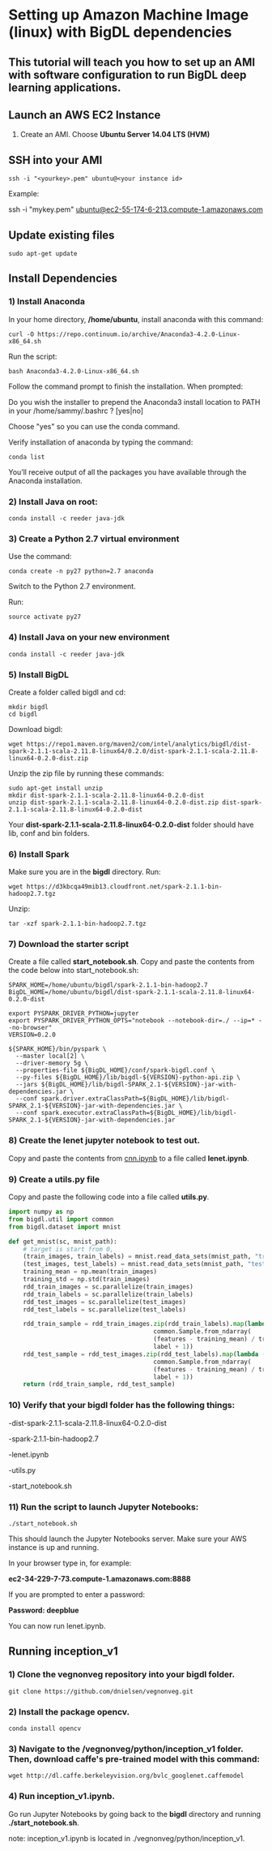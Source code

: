 # Setting up Amazon Machine Image (linux) with BigDL dependencies

## This tutorial will teach you how to set up an AMI with software configuration to run BigDL deep learning applications.

## Launch an AWS EC2 Instance

1) Create an AMI.  Choose **Ubuntu Server 14.04 LTS (HVM)**

## SSH into your AMI

```
ssh -i "<yourkey>.pem" ubuntu@<your instance id>
```

Example:

ssh -i "mykey.pem" ubuntu@ec2-55-174-6-213.compute-1.amazonaws.com


## Update existing files
```
sudo apt-get update
```
## Install Dependencies

### 1) Install Anaconda
In your home directory, **/home/ubuntu**, install anaconda with this command:
```
curl -O https://repo.continuum.io/archive/Anaconda3-4.2.0-Linux-x86_64.sh
```
Run the script:
```
bash Anaconda3-4.2.0-Linux-x86_64.sh
```
Follow the command prompt to finish the installation. When prompted:

Do you wish the installer to prepend the Anaconda3 install location
to PATH in your /home/sammy/.bashrc ? [yes|no]

Choose "yes" so you can use the conda command.

Verify installation of anaconda by typing the command:
```
conda list
```
You’ll receive output of all the packages you have available through the Anaconda installation.

### 2) Install Java on root:
```
conda install -c reeder java-jdk
```
### 3) Create a Python 2.7 virtual environment

Use the command:
```
conda create -n py27 python=2.7 anaconda
```
Switch to the Python 2.7 environment.

Run:
```
source activate py27
```

### 4) Install Java on your new environment

```
conda install -c reeder java-jdk
```

### 5) Install BigDL

Create a folder called bigdl and cd:

```
mkdir bigdl
cd bigdl
```

Download bigdl:

```
wget https://repo1.maven.org/maven2/com/intel/analytics/bigdl/dist-spark-2.1.1-scala-2.11.8-linux64/0.2.0/dist-spark-2.1.1-scala-2.11.8-linux64-0.2.0-dist.zip
```

Unzip the zip file by running these commands:
```
sudo apt-get install unzip
mkdir dist-spark-2.1.1-scala-2.11.8-linux64-0.2.0-dist
unzip dist-spark-2.1.1-scala-2.11.8-linux64-0.2.0-dist.zip dist-spark-2.1.1-scala-2.11.8-linux64-0.2.0-dist
```

Your **dist-spark-2.1.1-scala-2.11.8-linux64-0.2.0-dist** folder should have lib, conf and bin folders.

### 6) Install Spark

Make sure you are in the **bigdl** directory.  Run:
```
wget https://d3kbcqa49mib13.cloudfront.net/spark-2.1.1-bin-hadoop2.7.tgz
```

Unzip:
```
tar -xzf spark-2.1.1-bin-hadoop2.7.tgz
```

### 7) Download the starter script

Create a file called **start_notebook.sh**. Copy and paste the contents from the code below into start_notebook.sh:

```
SPARK_HOME=/home/ubuntu/bigdl/spark-2.1.1-bin-hadoop2.7
BigDL_HOME=/home/ubuntu/bigdl/dist-spark-2.1.1-scala-2.11.8-linux64-0.2.0-dist

export PYSPARK_DRIVER_PYTHON=jupyter
export PYSPARK_DRIVER_PYTHON_OPTS="notebook --notebook-dir=./ --ip=* --no-browser"
VERSION=0.2.0

${SPARK_HOME}/bin/pyspark \
  --master local[2] \
  --driver-memory 5g \
  --properties-file ${BigDL_HOME}/conf/spark-bigdl.conf \
  --py-files ${BigDL_HOME}/lib/bigdl-${VERSION}-python-api.zip \
  --jars ${BigDL_HOME}/lib/bigdl-SPARK_2.1-${VERSION}-jar-with-dependencies.jar \
  --conf spark.driver.extraClassPath=${BigDL_HOME}/lib/bigdl-SPARK_2.1-${VERSION}-jar-with-dependencies.jar \
  --conf spark.executor.extraClassPath=${BigDL_HOME}/lib/bigdl-SPARK_2.1-${VERSION}-jar-with-dependencies.jar
```

### 8) Create the lenet jupyter notebook to test out.

Copy and paste the contents from [cnn.ipynb](cnn.ipynb) to a file called **lenet.ipynb**.

### 9) Create a utils.py file

Copy and paste the following code into a file called **utils.py**.

```python
import numpy as np
from bigdl.util import common
from bigdl.dataset import mnist

def get_mnist(sc, mnist_path):
    # target is start from 0,
    (train_images, train_labels) = mnist.read_data_sets(mnist_path, "train")
    (test_images, test_labels) = mnist.read_data_sets(mnist_path, "test")
    training_mean = np.mean(train_images)
    training_std = np.std(train_images)
    rdd_train_images = sc.parallelize(train_images)
    rdd_train_labels = sc.parallelize(train_labels)
    rdd_test_images = sc.parallelize(test_images)
    rdd_test_labels = sc.parallelize(test_labels)

    rdd_train_sample = rdd_train_images.zip(rdd_train_labels).map(lambda (features, label):
                                        common.Sample.from_ndarray(
                                        (features - training_mean) / training_std,
                                        label + 1))
    rdd_test_sample = rdd_test_images.zip(rdd_test_labels).map(lambda (features, label):
                                        common.Sample.from_ndarray(
                                        (features - training_mean) / training_std,
                                        label + 1))
    return (rdd_train_sample, rdd_test_sample)
```
### 10) Verify that your bigdl folder has the following things:

-dist-spark-2.1.1-scala-2.11.8-linux64-0.2.0-dist

-spark-2.1.1-bin-hadoop2.7  

-lenet.ipynb

-utils.py

-start_notebook.sh

### 11) Run the script to launch Jupyter Notebooks:
```
./start_notebook.sh
```

This should launch the Jupyter Notebooks server. Make sure your AWS instance is up and running.

In your browser type in, for example:

**ec2-34-229-7-73.compute-1.amazonaws.com:8888**

If you are prompted to enter a password:

**Password: deepblue**

You can now run lenet.ipynb.

## Running inception_v1

### 1) Clone the vegnonveg repository into your bigdl folder.

```
git clone https://github.com/dnielsen/vegnonveg.git
```

### 2) Install the package **opencv**.

```
conda install opencv
```

### 3) Navigate to the /vegnonveg/python/inception_v1 folder.  Then, download caffe's pre-trained model with this command:

```
wget http://dl.caffe.berkeleyvision.org/bvlc_googlenet.caffemodel
```


### 4) Run **inception_v1.ipynb**.

Go run Jupyter Notebooks by going back to the **bigdl** directory and running **./start_notebook.sh**.

note: inception_v1.ipynb is located in ./vegnonveg/python/inception_v1.
